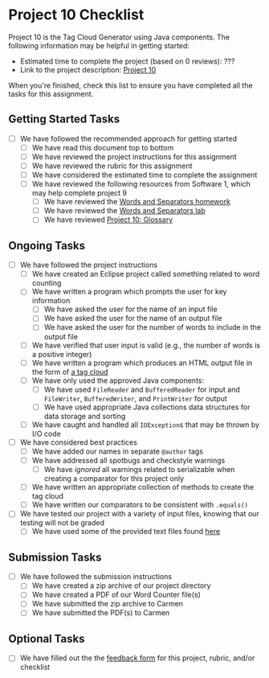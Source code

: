 # Project 10 Checklist

Project 10 is the Tag Cloud Generator using Java components. The following information may be 
helpful in getting started:

- Estimated time to complete the project (based on 0 reviews): ???
- Link to the project description: [Project 10][project]

When you're finished, check this list to ensure you have 
completed all the tasks for this assignment.

## Getting Started Tasks

- [ ] We have followed the recommended approach for getting started
  - [ ] We have read this document top to bottom
  - [ ] We have reviewed the project instructions for this assignment
  - [ ] We have reviewed the rubric for this assignment
  - [ ] We have considered the estimated time to complete the assignment
  - [ ] We have reviewed the following resources from Software 1, which may help complete project 9
    - [ ] We have reviewed the [Words and Separators homework][words-and-seps-homework]
    - [ ] We have reviewed the [Words and Separators lab][words-and-seps-lab]
    - [ ] We have reviewed [Project 10: Glossary][project-10]

## Ongoing Tasks

- [ ] We have followed the project instructions
  - [ ] We have created an Eclipse project called something related to word counting
  - [ ] We have written a program which prompts the user for key information 
    - [ ] We have asked the user for the name of an input file
    - [ ] We have asked the user for the name of an output file
    - [ ] We have asked the user for the number of words to include in the output file
  - [ ] We have verified that user input is valid (e.g., the number of words is a positive integer)
  - [ ] We have written a program which produces an HTML output file in the form of [a tag cloud][tag-cloud]
  - [ ] We have only used the approved Java components:
    - [ ] We have used `FileReader` and `BufferedReader` for input and `FileWriter`, `BufferedWriter`, and `PrintWriter` for output
    - [ ] We have used appropriate Java collections data structures for data storage and sorting
  - [ ] We have caught and handled all `IOException`s that may be thrown by I/O code
- [ ] We have considered best practices
  - [ ] We have added our names in separate `@author` tags
  - [ ] We have addressed all spotbugs and checkstyle warnings
    - [ ] We have *ignored* all warnings related to serializable when creating a comparator for this project only
  - [ ] We have written an appropriate collection of methods to create the tag cloud
  - [ ] We have written our comparators to be consistent with `.equals()`
- [ ] We have tested our project with a variety of input files, knowing that our testing will not be graded
  - [ ] We have used some of the provided text files found [here][text-files]

## Submission Tasks

- [ ] We have followed the submission instructions
  - [ ] We have created a zip archive of our project directory
  - [ ] We have created a PDF of our Word Counter file(s)
  - [ ] We have submitted the zip archive to Carmen
  - [ ] We have submitted the PDF(s) to Carmen

## Optional Tasks

- [ ] We have filled out the the [feedback form][feedback-form] for this project, rubric, and/or checklist


[feedback-form]: https://forms.gle/qJ1gEM5N1r6X7Poy5
[project]: https://web.cse.ohio-state.edu/software/2231/web-sw2/assignments/projects/tag-cloud-generator/tag-cloud-generator2.html
[tag-cloud]: https://web.cse.ohio-state.edu/software/2231/web-sw2/assignments/projects/tag-cloud-generator/data/importance.html
[words-and-seps-homework]: http://web.cse.ohio-state.edu/software/2221/web-sw1/assignments/homeworks/next-word-or-separator.html
[words-and-seps-lab]: http://web.cse.ohio-state.edu/software/2221/web-sw1/extras/instructions/glossary-start/glossary-start.html
[project-10]: http://web.cse.ohio-state.edu/software/2221/web-sw1/assignments/projects/glossary/glossary.html
[text-files]: https://web.cse.ohio-state.edu/software/2231/web-sw2/assignments/projects/tag-cloud-generator/data/
